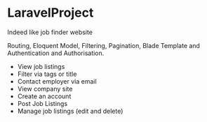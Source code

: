 # LaravelProject
Indeed like job finder website

Routing, Eloquent Model, Filtering, Pagination, Blade Template and Authentication and Authorisation.

- View job listings 
- Filter via tags or title
- Contact employer via email
- View company site
- Create an account
- Post Job Listings
- Manage job listings (edit and delete)
